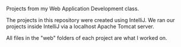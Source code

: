 Projects from my Web Application Development class.

The projects in this repository were created using IntelliJ. We ran our projects inside IntelliJ via a localhost Apache Tomcat server.

All files in the "web" folders of each project are what I worked on.
